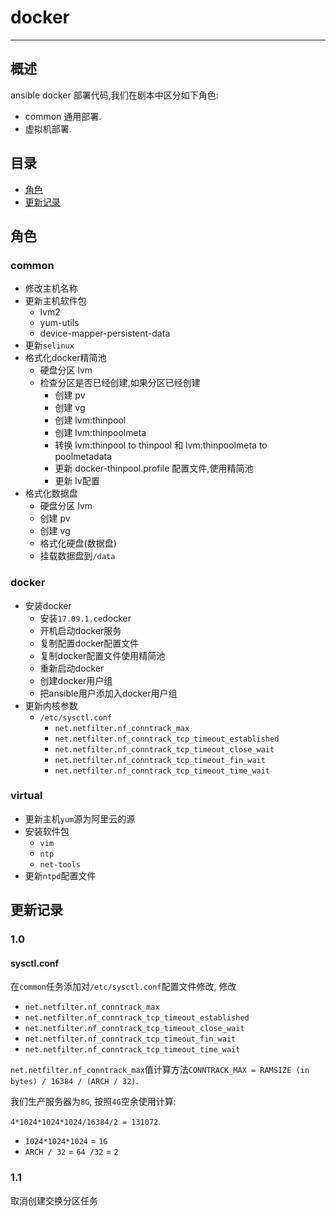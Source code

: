 # docker

---

## 概述

ansible docker 部署代码,我们在剧本中区分如下角色:

* common 通用部署.
* 虚拟机部署.

## 目录

* [角色](#role)
* [更新记录](#version)

## <a name="role">角色</a>

### common

* 修改主机名称
* 更新主机软件包
	* lvm2
	* yum-utils
	* device-mapper-persistent-data
* 更新`selinux`
* 格式化docker精简池
	* 硬盘分区 lvm
	* 检查分区是否已经创建,如果分区已经创建
		* 创建 pv
		* 创建 vg
		* 创建 lvm:thinpool
		* 创建 lvm:thinpoolmeta
		* 转换 lvm:thinpool to thinpool 和 lvm:thinpoolmeta to poolmetadata
		* 更新 docker-thinpool.profile 配置文件,使用精简池
		* 更新 lv配置
* 格式化数据盘
	* 硬盘分区 lvm
	* 创建 pv
	* 创建 vg
	* 格式化硬盘(数据盘)
	* 挂载数据盘到`/data`

### docker

* 安装docker 
	* 安装`17.09.1.ce`docker
	* 开机启动docker服务
	* 复制配置docker配置文件
	* 复制docker配置文件使用精简池
	* 重新启动docker
	* 创建docker用户组
	* 把ansible用户添加入docker用户组
* 更新内核参数
	* `/etc/sysctl.conf`
		* `net.netfilter.nf_conntrack_max`
		* `net.netfilter.nf_conntrack_tcp_timeout_established`
		* `net.netfilter.nf_conntrack_tcp_timeout_close_wait`
		* `net.netfilter.nf_conntrack_tcp_timeout_fin_wait`
		* `net.netfilter.nf_conntrack_tcp_timeout_time_wait`
		
### virtual

* 更新主机`yum`源为阿里云的源
* 安装软件包
	* `vim`
	* `ntp`
	* `net-tools`
* 更新`ntpd`配置文件

## <a name="version">更新记录</a>

### 1.0

#### sysctl.conf

在`common`任务添加对`/etc/sysctl.conf`配置文件修改, 修改

* `net.netfilter.nf_conntrack_max`
* `net.netfilter.nf_conntrack_tcp_timeout_established`
* `net.netfilter.nf_conntrack_tcp_timeout_close_wait`
* `net.netfilter.nf_conntrack_tcp_timeout_fin_wait`
* `net.netfilter.nf_conntrack_tcp_timeout_time_wait`

`net.netfilter.nf_conntrack_max`值计算方法`CONNTRACK_MAX = RAMSIZE (in bytes) / 16384 / (ARCH / 32)`.

我们生产服务器为`8G`, 按照`4G`空余使用计算:

`4*1024*1024*1024/16384/2 = 131072`.

* `1024*1024*1024` = `1G`
* `ARCH / 32` = `64 /32` = `2`

### 1.1

取消创建交换分区任务